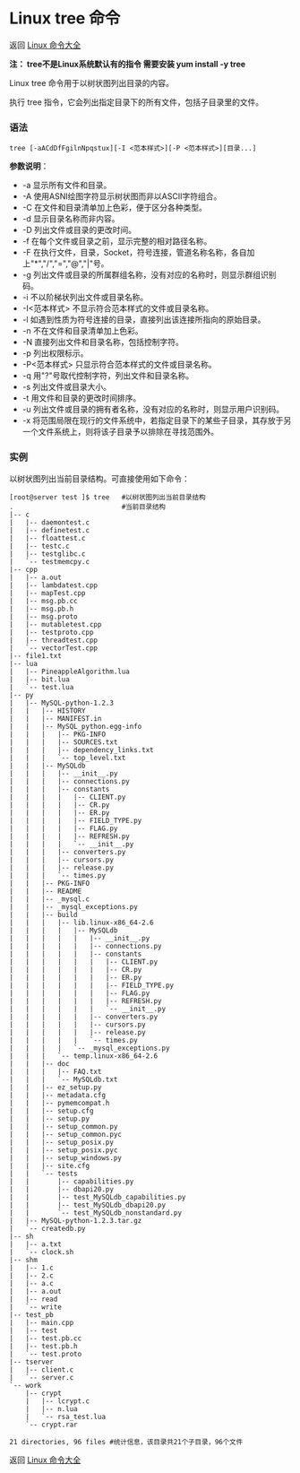 # Linux tree 命令

返回 [Linux 命令大全](https://ahuang007.github.com/Linux-Command)

**注： tree不是Linux系统默认有的指令 需要安装 yum install -y tree**

Linux tree 命令用于以树状图列出目录的内容。

执行 tree 指令，它会列出指定目录下的所有文件，包括子目录里的文件。

### 语法

```
tree [-aACdDfFgilnNpqstux][-I <范本样式>][-P <范本样式>][目录...]
```

**参数说明**：

- -a 显示所有文件和目录。
- -A 使用ASNI绘图字符显示树状图而非以ASCII字符组合。
- -C 在文件和目录清单加上色彩，便于区分各种类型。
- -d 显示目录名称而非内容。
- -D 列出文件或目录的更改时间。
- -f 在每个文件或目录之前，显示完整的相对路径名称。
- -F 在执行文件，目录，Socket，符号连接，管道名称名称，各自加上"*","/","=","@","|"号。
- -g 列出文件或目录的所属群组名称，没有对应的名称时，则显示群组识别码。
- -i 不以阶梯状列出文件或目录名称。
- -I<范本样式> 不显示符合范本样式的文件或目录名称。
- -l 如遇到性质为符号连接的目录，直接列出该连接所指向的原始目录。
- -n 不在文件和目录清单加上色彩。
- -N 直接列出文件和目录名称，包括控制字符。
- -p 列出权限标示。
- -P<范本样式> 只显示符合范本样式的文件或目录名称。
- -q 用"?"号取代控制字符，列出文件和目录名称。
- -s 列出文件或目录大小。
- -t 用文件和目录的更改时间排序。
- -u 列出文件或目录的拥有者名称，没有对应的名称时，则显示用户识别码。
- -x 将范围局限在现行的文件系统中，若指定目录下的某些子目录，其存放于另一个文件系统上，则将该子目录予以排除在寻找范围外。

### 实例

以树状图列出当前目录结构。可直接使用如下命令：

```
[root@server test ]$ tree	#以树状图列出当前目录结构   
.							#当前目录结构  	
|-- c
|   |-- daemontest.c
|   |-- definetest.c
|   |-- floattest.c
|   |-- testc.c
|   |-- testglibc.c
|   `-- testmemcpy.c
|-- cpp
|   |-- a.out
|   |-- lambdatest.cpp
|   |-- mapTest.cpp
|   |-- msg.pb.cc
|   |-- msg.pb.h
|   |-- msg.proto
|   |-- mutabletest.cpp
|   |-- testproto.cpp
|   |-- threadtest.cpp
|   `-- vectorTest.cpp
|-- file1.txt
|-- lua
|   |-- PineappleAlgorithm.lua
|   |-- bit.lua
|   `-- test.lua
|-- py
|   |-- MySQL-python-1.2.3
|   |   |-- HISTORY
|   |   |-- MANIFEST.in
|   |   |-- MySQL_python.egg-info
|   |   |   |-- PKG-INFO
|   |   |   |-- SOURCES.txt
|   |   |   |-- dependency_links.txt
|   |   |   `-- top_level.txt
|   |   |-- MySQLdb
|   |   |   |-- __init__.py
|   |   |   |-- connections.py
|   |   |   |-- constants
|   |   |   |   |-- CLIENT.py
|   |   |   |   |-- CR.py
|   |   |   |   |-- ER.py
|   |   |   |   |-- FIELD_TYPE.py
|   |   |   |   |-- FLAG.py
|   |   |   |   |-- REFRESH.py
|   |   |   |   `-- __init__.py
|   |   |   |-- converters.py
|   |   |   |-- cursors.py
|   |   |   |-- release.py
|   |   |   `-- times.py
|   |   |-- PKG-INFO
|   |   |-- README
|   |   |-- _mysql.c
|   |   |-- _mysql_exceptions.py
|   |   |-- build
|   |   |   |-- lib.linux-x86_64-2.6
|   |   |   |   |-- MySQLdb
|   |   |   |   |   |-- __init__.py
|   |   |   |   |   |-- connections.py
|   |   |   |   |   |-- constants
|   |   |   |   |   |   |-- CLIENT.py
|   |   |   |   |   |   |-- CR.py
|   |   |   |   |   |   |-- ER.py
|   |   |   |   |   |   |-- FIELD_TYPE.py
|   |   |   |   |   |   |-- FLAG.py
|   |   |   |   |   |   |-- REFRESH.py
|   |   |   |   |   |   `-- __init__.py
|   |   |   |   |   |-- converters.py
|   |   |   |   |   |-- cursors.py
|   |   |   |   |   |-- release.py
|   |   |   |   |   `-- times.py
|   |   |   |   `-- _mysql_exceptions.py
|   |   |   `-- temp.linux-x86_64-2.6
|   |   |-- doc
|   |   |   |-- FAQ.txt
|   |   |   `-- MySQLdb.txt
|   |   |-- ez_setup.py
|   |   |-- metadata.cfg
|   |   |-- pymemcompat.h
|   |   |-- setup.cfg
|   |   |-- setup.py
|   |   |-- setup_common.py
|   |   |-- setup_common.pyc
|   |   |-- setup_posix.py
|   |   |-- setup_posix.pyc
|   |   |-- setup_windows.py
|   |   |-- site.cfg
|   |   `-- tests
|   |       |-- capabilities.py
|   |       |-- dbapi20.py
|   |       |-- test_MySQLdb_capabilities.py
|   |       |-- test_MySQLdb_dbapi20.py
|   |       `-- test_MySQLdb_nonstandard.py
|   |-- MySQL-python-1.2.3.tar.gz
|   `-- createdb.py
|-- sh
|   |-- a.txt
|   `-- clock.sh
|-- shm
|   |-- 1.c
|   |-- 2.c
|   |-- a.c
|   |-- a.out
|   |-- read
|   `-- write
|-- test_pb
|   |-- main.cpp
|   |-- test
|   |-- test.pb.cc
|   |-- test.pb.h
|   `-- test.proto
|-- tserver
|   |-- client.c
|   `-- server.c
`-- work
    |-- crypt
    |   |-- lcrypt.c
    |   |-- n.lua
    |   `-- rsa_test.lua
    `-- crypt.rar

21 directories, 96 files #统计信息，该目录共21个子目录，96个文件 
```

返回 [Linux 命令大全](https://ahuang007.github.com/Linux-Command)